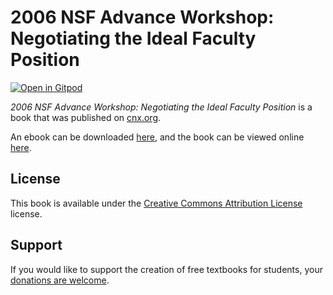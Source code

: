 # 2006 NSF Advance Workshop: Negotiating the Ideal Faculty Position

[![Open in Gitpod](https://gitpod.io/button/open-in-gitpod.svg)](https://gitpod.io/from-referrer/)

_2006 NSF Advance Workshop: Negotiating the Ideal Faculty Position_ is a book that was published on [cnx.org](https://cnx.org/).

An ebook can be downloaded [here](https://github.com/cnx-user-books/cnxbook-2006-nsf-advance-workshop-negotiating-the-ideal-faculty-position/releases/latest), and the book can be viewed online [here](https://github.com/cnx-user-books/cnxbook-2006-nsf-advance-workshop-negotiating-the-ideal-faculty-position/releases/latest).

## License
This book is available under the [Creative Commons Attribution License](./LICENSE) license.

## Support
If you would like to support the creation of free textbooks for students, your [donations are welcome](https://riceconnect.rice.edu/donation/support-openstax-banner).
